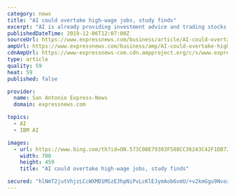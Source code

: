 ```yaml
---
category: news
title: "AI could overtake high-wage jobs, study finds"
excerpt: "AI is already providing investment advice and trading stocks and bonds. One example is the AIEQ, an AI-powered exchange-traded fund that uses IBM Watson technology to analyze the performance of 6,000 U.S. companies each day. The computer-managed fund uses AI to understand the economy and build predictive models that work nonstop. The AIEQ fund ..."
publishedDateTime: 2019-12-06T12:07:00Z
sourceUrl: https://www.expressnews.com/business/article/AI-could-overtake-high-wage-jobs-study-finds-14885676.php
ampUrl: https://www.expressnews.com/business/amp/AI-could-overtake-high-wage-jobs-study-finds-14885676.php
cdnAmpUrl: https://www-expressnews-com.cdn.ampproject.org/c/s/www.expressnews.com/business/amp/AI-could-overtake-high-wage-jobs-study-finds-14885676.php
type: article
quality: 59
heat: 59
published: false

provider:
  name: San Antonio Express-News
  domain: expressnews.com

topics:
  - AI
  - IBM AI

images:
  - url: https://www.bing.com/th?id=ON.573C00E79303F580CC36243C42F1DB72
    width: 700
    height: 459
    title: "AI could overtake high-wage jobs, study finds"

secured: "hlNmT2jutVhjzLCcWXMD1MSzEJhpNiPvLcKlEJymAob6vmU/+v2kmGgu9NvoaAMeGVl2wYcEDVU+pi52XyKUzfHIUs8WIGTrbw9js7S/idQi3FUMlYlCV6ghp/HXzs1UDLWr9eaY3vCXrapj+UfGcdEbJW8rgUVVapz7ZmpfNv6WF8tj88ocRjZFbZbR/gs0iurHjZvwhDJab2MzCDm69HrPrj7T3vbx+1ZhTWGdS524c31buz7/pmQF95gaEQIgquUMvVZgamermaRT0kg21A==;lKB2HSChDkw2whZKGxbhQw=="
---
```


